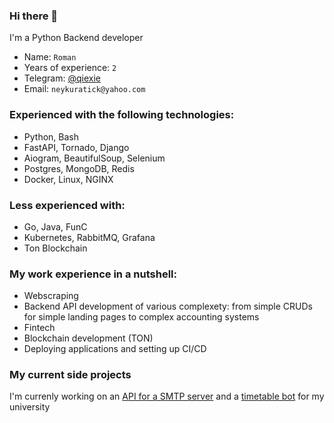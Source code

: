 ### Hi there 👋

I'm a Python Backend developer

- Name: `Roman`
- Years of experience: `2`
- Telegram: [@qiexie](https://t.me/iqiexie)
- Email: `neykuratick@yahoo.com`

### Experienced with the following technologies:

- Python, Bash
- FastAPI, Tornado, Django
- Aiogram, BeautifulSoup, Selenium
- Postgres, MongoDB, Redis
- Docker, Linux, NGINX

### Less experienced with:

- Go, Java, FunC
- Kubernetes, RabbitMQ, Grafana
- Ton Blockchain

### My work experience in a nutshell:

- Webscraping
- Backend API development of various complexety: from simple CRUDs for simple landing pages to complex accounting systems
- Fintech
- Blockchain development (TON)
- Deploying applications and setting up CI/CD

### My current side projects

I'm currenly working on an [API for a SMTP server](https://github.com/Neykuratick/mail_server) and a [timetable bot](https://github.com/Neykuratick/timetablevkbot) for my university

